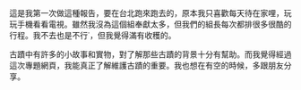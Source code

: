 這是我第一次做這種報告，要在台北跑來跑去的，原本我只喜歡每天待在家哩，玩玩手機看看電視。雖然我沒為這個組奉獻太多，但我們的組長每次都排很多很酷的行程。我不去也是不行˙，但我覺得滿有收穫的。

古蹟中有許多的小故事和實物，對了解那些古蹟的背景十分有幫助。而我覺得經過這次專題網頁，我能真正了解維護古蹟的重要。我也想在有空的時候，多跟朋友分享。